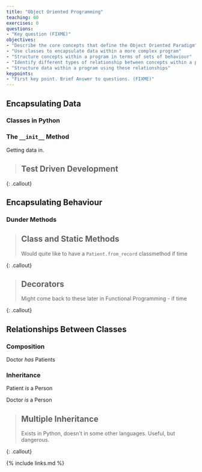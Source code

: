```yaml
---
title: "Object Oriented Programming"
teaching: 60
exercises: 0
questions:
- "Key question (FIXME)"
objectives:
- "Describe the core concepts that define the Object Oriented Paradigm"
- "Use classes to encapsulate data within a more complex program"
- "Structure concepts within a program in terms of sets of behaviour"
- "Identify different types of relationship between concepts within a program"
- "Structure data within a program using these relationships"
keypoints:
- "First key point. Brief Answer to questions. (FIXME)"
---
```


## Encapsulating Data

### Classes in Python

### The `__init__` Method

Getting data in.

> ## Test Driven Development
>
>
>
{: .callout}


## Encapsulating Behaviour

### Dunder Methods

> ## Class and Static Methods
>
> Would quite like to have a `Patient.from_record` classmethod if time
>
{: .callout}

> ## Decorators
>
> Might come back to these later in Functional Programming - if time
>
{: .callout}


## Relationships Between Classes

### Composition

Doctor *has* Patients

### Inheritance

Patient *is* a Person

Doctor *is* a Person

> ## Multiple Inheritance
>
> Exists in Python, doesn't in some other languages.
> Useful, but dangerous.
>
{: .callout}

{% include links.md %}
